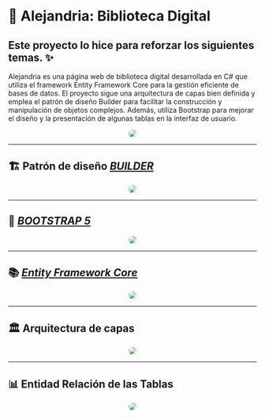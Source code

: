 # 🚀 Alejandria: Biblioteca Digital

## Este proyecto lo hice para reforzar los siguientes temas. ✨

Alejandria es una página web de biblioteca digital desarrollada en C# que utiliza el framework Entity Framework Core para la gestión eficiente de bases de datos. El proyecto sigue una arquitectura de capas bien definida y emplea el patrón de diseño Builder para facilitar la construcción y manipulación de objetos complejos. Además, utiliza Bootstrap para mejorar el diseño y la presentación de algunas tablas en la interfaz de usuario.

<div style="text-align: center;">
    <img src="https://github.com/arialdodev/Alejandria/assets/139005415/7753242a-4fdb-4a9d-9060-b8d17809914e" style="border-radius: 15px; max-width: 50%; height: auto;">
</div>

---

## 🏗️ Patrón de diseño [*BUILDER*](https://refactoring.guru/es/design-patterns/builder)

<div style="text-align: center;">
    <img src="https://github.com/arialdodev/Alejandria/assets/139005415/1b5baab4-df89-470c-837e-99bd5230a645" style="border-radius: 15px; max-width: 50%; height: auto;">
</div>

---

## 🎨 [*BOOTSTRAP 5*](https://getbootstrap.com/docs/5.0/content/tables/)

<div style="text-align: center;">
    <img src="https://github.com/arialdodev/Alejandria/assets/139005415/5628a729-be37-4659-a926-4d19f751b62e" style="border-radius: 15px; max-width: 50%; height: auto;">
</div>

---

## 📚 [*Entity Framework Core*](https://learn.microsoft.com/es-es/ef/core/)

<div style="text-align: center;">
    <img src="https://github.com/arialdodev/Alejandria/assets/139005415/dfa484db-c4fd-4fc4-b1e0-e86ba9be5367" style="border-radius: 15px; max-width: 50%; height: auto;">
</div>

---

## 🏛️ Arquitectura de capas

<div style="text-align: center;">
    <img src="https://github.com/arialdodev/Alejandria/assets/139005415/bb0183c8-4040-4765-ad8d-a37391632db0" style="border-radius: 15px; max-width: 50%; height: auto;">
</div>

---

## 📊 Entidad Relación de las Tablas

<div style="text-align: center;">
    <img src="https://github.com/arialdodev/Alejandria/assets/139005415/4d6d35b6-5d65-431f-9f42-e565db044b80" style="border-radius: 15px; max-width: 50%; height: auto;">
</div>
